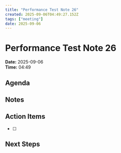 ```yaml
---
title: "Performance Test Note 26"
created: 2025-09-06T04:49:27.152Z
tags: ["meeting"]
date: 2025-09-06
---
```


# Performance Test Note 26

**Date:** 2025-09-06  
**Time:** 04:49  

## Agenda


## Notes


## Action Items
- [ ] 

## Next Steps
